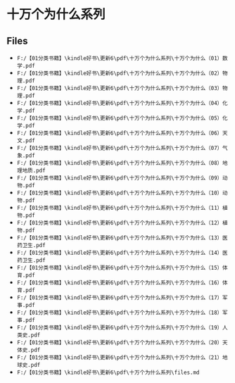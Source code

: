 # 十万个为什么系列

## Files

- `F:/【01分类书籍】\kindle好书\更新6\pdf\十万个为什么系列\十万个为什么（01）数学.pdf`
- `F:/【01分类书籍】\kindle好书\更新6\pdf\十万个为什么系列\十万个为什么（02）物理.pdf`
- `F:/【01分类书籍】\kindle好书\更新6\pdf\十万个为什么系列\十万个为什么（03）物理.pdf`
- `F:/【01分类书籍】\kindle好书\更新6\pdf\十万个为什么系列\十万个为什么（04）化学.pdf`
- `F:/【01分类书籍】\kindle好书\更新6\pdf\十万个为什么系列\十万个为什么（05）化学.pdf`
- `F:/【01分类书籍】\kindle好书\更新6\pdf\十万个为什么系列\十万个为什么（06）天文.pdf`
- `F:/【01分类书籍】\kindle好书\更新6\pdf\十万个为什么系列\十万个为什么（07）气象.pdf`
- `F:/【01分类书籍】\kindle好书\更新6\pdf\十万个为什么系列\十万个为什么（08）地理地质.pdf`
- `F:/【01分类书籍】\kindle好书\更新6\pdf\十万个为什么系列\十万个为什么（09）动物.pdf`
- `F:/【01分类书籍】\kindle好书\更新6\pdf\十万个为什么系列\十万个为什么（10）动物.pdf`
- `F:/【01分类书籍】\kindle好书\更新6\pdf\十万个为什么系列\十万个为什么（11）植物.pdf`
- `F:/【01分类书籍】\kindle好书\更新6\pdf\十万个为什么系列\十万个为什么（12）植物.pdf`
- `F:/【01分类书籍】\kindle好书\更新6\pdf\十万个为什么系列\十万个为什么（13）医药卫生.pdf`
- `F:/【01分类书籍】\kindle好书\更新6\pdf\十万个为什么系列\十万个为什么（14）医药卫生.pdf`
- `F:/【01分类书籍】\kindle好书\更新6\pdf\十万个为什么系列\十万个为什么（15）体育.pdf`
- `F:/【01分类书籍】\kindle好书\更新6\pdf\十万个为什么系列\十万个为什么（16）体育.pdf`
- `F:/【01分类书籍】\kindle好书\更新6\pdf\十万个为什么系列\十万个为什么（17）军事.pdf`
- `F:/【01分类书籍】\kindle好书\更新6\pdf\十万个为什么系列\十万个为什么（18）军事.pdf`
- `F:/【01分类书籍】\kindle好书\更新6\pdf\十万个为什么系列\十万个为什么（19）人类史.pdf`
- `F:/【01分类书籍】\kindle好书\更新6\pdf\十万个为什么系列\十万个为什么（20）天体史.pdf`
- `F:/【01分类书籍】\kindle好书\更新6\pdf\十万个为什么系列\十万个为什么（21）地球史.pdf`
- `F:/【01分类书籍】\kindle好书\更新6\pdf\十万个为什么系列\files.md`
